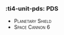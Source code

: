 ### :ti4-unit-pds: **PDS**

* <span style="font-variant:small-caps;">Planetary Shield</span> 
* <span style="font-variant:small-caps;">Space Cannon 6</span> 

